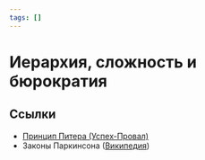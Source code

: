 ```yaml
---
tags: []
---
```

# Иерархия, сложность и бюрократия

## Ссылки

* [Принцип Питера (Успех-Провал)](%D0%9F%D1%80%D0%B8%D0%BD%D1%86%D0%B8%D0%BF%20%D0%9F%D0%B8%D1%82%D0%B5%D1%80%D0%B0%20(%D0%A3%D1%81%D0%BF%D0%B5%D1%85-%D0%9F%D1%80%D0%BE%D0%B2%D0%B0%D0%BB).md)
* Законы Паркинсона ([Википедия](https://ru.wikipedia.org/wiki/%D0%97%D0%B0%D0%BA%D0%BE%D0%BD%D1%8B_%D0%9F%D0%B0%D1%80%D0%BA%D0%B8%D0%BD%D1%81%D0%BE%D0%BD%D0%B0))
